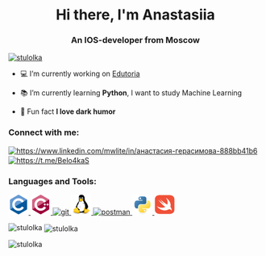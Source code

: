 <h1 align="center">Hi there, I'm Anastasiia</h1>
<h3 align="center">An IOS-developer from Moscow</h3>

<p align="left"> <a href="https://github.com/ryo-ma/github-profile-trophy"><img src="https://github-profile-trophy.vercel.app/?username=stulolka" alt="stulolka" /></a> </p>

- 💻 I’m currently working on [Edutoria](https://edutoria.ru)

- 📚 I’m currently learning **Python**, I want to study Machine Learning

- 🤪 Fun fact **I love dark humor**

<h3 align="left">Connect with me:</h3>
<p align="left">
<a href="https://linkedin.com/in/https://www.linkedin.com/mwlite/in/анастасия-герасимова-888bb41b6" target="_blank"><img align="center" src="https://raw.githubusercontent.com/rahuldkjain/github-profile-readme-generator/master/src/images/icons/Social/linked-in-alt.svg" alt="https://www.linkedin.com/mwlite/in/анастасия-герасимова-888bb41b6" height="30" width="40" /></a>
<a href="https://t.me/Belo4kaS" target="_blank"><img align="center" src="https://upload.wikimedia.org/wikipedia/commons/8/82/Telegram_logo.svg" alt="https://t.me/Belo4kaS" height="30" width="40" /></a>
</p>

<h3 align="left">Languages and Tools:</h3>
<p align="left"> <a href="https://www.cprogramming.com/" target="_blank" rel="noreferrer"> <img src="https://raw.githubusercontent.com/devicons/devicon/master/icons/c/c-original.svg" alt="c" width="40" height="40"/> </a> <a href="https://www.w3schools.com/cpp/" target="_blank" rel="noreferrer"> <img src="https://raw.githubusercontent.com/devicons/devicon/master/icons/cplusplus/cplusplus-original.svg" alt="cplusplus" width="40" height="40"/> </a> <a href="https://git-scm.com/" target="_blank" rel="noreferrer"> <img src="https://www.vectorlogo.zone/logos/git-scm/git-scm-icon.svg" alt="git" width="40" height="40"/> </a> <a href="https://www.linux.org/" target="_blank" rel="noreferrer"> <img src="https://raw.githubusercontent.com/devicons/devicon/master/icons/linux/linux-original.svg" alt="linux" width="40" height="40"/> </a> <a href="https://postman.com" target="_blank" rel="noreferrer"> <img src="https://www.vectorlogo.zone/logos/getpostman/getpostman-icon.svg" alt="postman" width="40" height="40"/> </a> <a href="https://www.python.org" target="_blank" rel="noreferrer"> <img src="https://raw.githubusercontent.com/devicons/devicon/master/icons/python/python-original.svg" alt="python" width="40" height="40"/> </a> <a href="https://developer.apple.com/swift/" target="_blank" rel="noreferrer"> <img src="https://raw.githubusercontent.com/devicons/devicon/master/icons/swift/swift-original.svg" alt="swift" width="40" height="40"/> </a> </p>

<p><img align="left" src="https://github-readme-stats.vercel.app/api/top-langs?username=stulolka&show_icons=true&locale=en&layout=compact" alt="stulolka" /></p>

<p>&nbsp;<img align="center" src="https://github-readme-stats.vercel.app/api?username=stulolka&show_icons=true&locale=en" alt="stulolka" /></p>

<p><img align="left" src="https://github-readme-streak-stats.herokuapp.com/?user=stulolka&" alt="stulolka" /></p>
